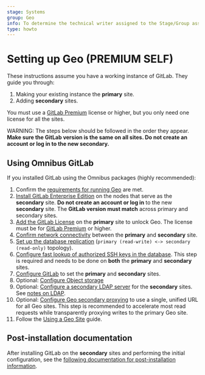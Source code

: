 ```yaml
---
stage: Systems
group: Geo
info: To determine the technical writer assigned to the Stage/Group associated with this page, see https://about.gitlab.com/handbook/engineering/ux/technical-writing/#assignments
type: howto
---
```


# Setting up Geo **(PREMIUM SELF)**

These instructions assume you have a working instance of GitLab. They guide you through:

1. Making your existing instance the **primary** site.
1. Adding **secondary** sites.

You must use a [GitLab Premium](https://about.gitlab.com/pricing/) license or higher,
but you only need one license for all the sites.

WARNING:
The steps below should be followed in the order they appear. **Make sure the GitLab version is the same on all sites. Do not create an account or log in to the new secondary.**

## Using Omnibus GitLab

If you installed GitLab using the Omnibus packages (highly recommended):

1. Confirm the [requirements for running Geo](../index.md#requirements-for-running-geo) are met.
1. [Install GitLab Enterprise Edition](https://about.gitlab.com/install/) on the nodes that serve as the **secondary** site. **Do not create an account or log in** to the new **secondary** site. The **GitLab version must match** across primary and secondary sites.
1. [Add the GitLab License](../../../user/admin_area/license.md) on the **primary** site to unlock Geo. The license must be for [GitLab Premium](https://about.gitlab.com/pricing/) or higher.
1. [Confirm network connectivity](../index.md#firewall-rules) between the **primary** and **secondary** site.
1. [Set up the database replication](database.md) (`primary (read-write) <-> secondary (read-only)` topology).
1. [Configure fast lookup of authorized SSH keys in the database](../../operations/fast_ssh_key_lookup.md). This step is required and needs to be done on **both** the **primary** and **secondary** sites.
1. [Configure GitLab](../replication/configuration.md) to set the **primary** and **secondary** sites.
1. Optional: [Configure Object storage](../../object_storage.md)
1. Optional: [Configure a secondary LDAP server](../../auth/ldap/index.md) for the **secondary** sites. See [notes on LDAP](../index.md#ldap).
1. Optional: [Configure Geo secondary proxying](../secondary_proxy/index.md) to use a single, unified URL for all Geo sites. This step is recommended to accelerate most read requests while transparently proxying writes to the primary Geo site.
1. Follow the [Using a Geo Site](../replication/usage.md) guide.

## Post-installation documentation

After installing GitLab on the **secondary** sites and performing the initial configuration, see the [following documentation for post-installation information](../index.md#post-installation-documentation).
